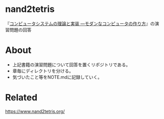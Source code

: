 # nand2tetris
『[コンピュータシステムの理論と実装 ―モダンなコンピュータの作り方](https://www.oreilly.co.jp/books/9784873117126/)』の演習問題の回答

# About
* 上記書籍の演習問題について回答を置くリポジトリである。
* 章毎にディレクトリを分ける。
* 気づいたこと等をNOTE.mdに記録していく。

# Related
https://www.nand2tetris.org/
